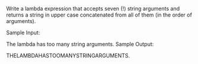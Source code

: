 Write a lambda expression that accepts seven (!) string arguments and returns a string in upper case concatenated from all of them (in the order of arguments).

Sample Input:

The lambda has too many string arguments. Sample Output:

THELAMBDAHASTOOMANYSTRINGARGUMENTS.